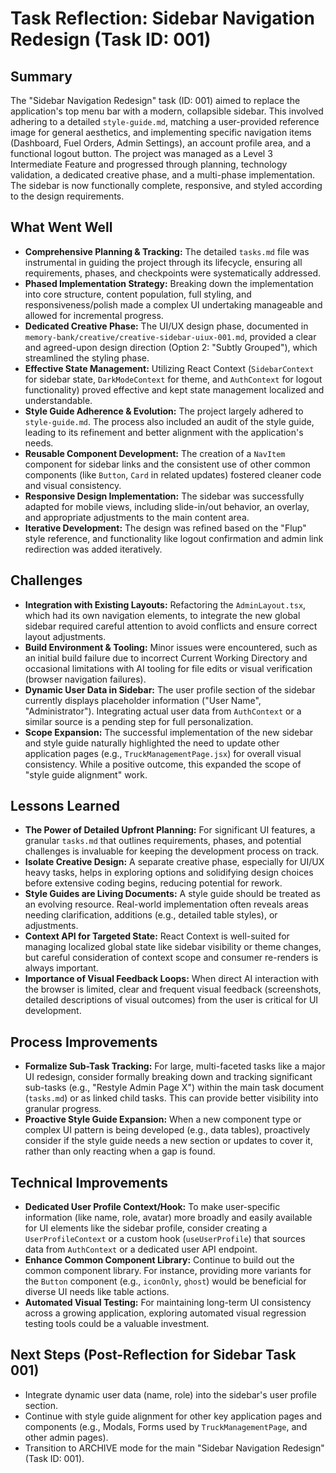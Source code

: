 # Task Reflection: Sidebar Navigation Redesign (Task ID: 001)

## Summary
The "Sidebar Navigation Redesign" task (ID: 001) aimed to replace the application's top menu bar with a modern, collapsible sidebar. This involved adhering to a detailed `style-guide.md`, matching a user-provided reference image for general aesthetics, and implementing specific navigation items (Dashboard, Fuel Orders, Admin Settings), an account profile area, and a functional logout button. The project was managed as a Level 3 Intermediate Feature and progressed through planning, technology validation, a dedicated creative phase, and a multi-phase implementation. The sidebar is now functionally complete, responsive, and styled according to the design requirements.

## What Went Well
-   **Comprehensive Planning & Tracking:** The detailed `tasks.md` file was instrumental in guiding the project through its lifecycle, ensuring all requirements, phases, and checkpoints were systematically addressed.
-   **Phased Implementation Strategy:** Breaking down the implementation into core structure, content population, full styling, and responsiveness/polish made a complex UI undertaking manageable and allowed for incremental progress.
-   **Dedicated Creative Phase:** The UI/UX design phase, documented in `memory-bank/creative/creative-sidebar-uiux-001.md`, provided a clear and agreed-upon design direction (Option 2: "Subtly Grouped"), which streamlined the styling phase.
-   **Effective State Management:** Utilizing React Context (`SidebarContext` for sidebar state, `DarkModeContext` for theme, and `AuthContext` for logout functionality) proved effective and kept state management localized and understandable.
-   **Style Guide Adherence & Evolution:** The project largely adhered to `style-guide.md`. The process also included an audit of the style guide, leading to its refinement and better alignment with the application's needs.
-   **Reusable Component Development:** The creation of a `NavItem` component for sidebar links and the consistent use of other common components (like `Button`, `Card` in related updates) fostered cleaner code and visual consistency.
-   **Responsive Design Implementation:** The sidebar was successfully adapted for mobile views, including slide-in/out behavior, an overlay, and appropriate adjustments to the main content area.
-   **Iterative Development:** The design was refined based on the "Flup" style reference, and functionality like logout confirmation and admin link redirection was added iteratively.

## Challenges
-   **Integration with Existing Layouts:** Refactoring the `AdminLayout.tsx`, which had its own navigation elements, to integrate the new global sidebar required careful attention to avoid conflicts and ensure correct layout adjustments.
-   **Build Environment & Tooling:** Minor issues were encountered, such as an initial build failure due to incorrect Current Working Directory and occasional limitations with AI tooling for file edits or visual verification (browser navigation failures).
-   **Dynamic User Data in Sidebar:** The user profile section of the sidebar currently displays placeholder information ("User Name", "Administrator"). Integrating actual user data from `AuthContext` or a similar source is a pending step for full personalization.
-   **Scope Expansion:** The successful implementation of the new sidebar and style guide naturally highlighted the need to update other application pages (e.g., `TruckManagementPage.jsx`) for overall visual consistency. While a positive outcome, this expanded the scope of "style guide alignment" work.

## Lessons Learned
-   **The Power of Detailed Upfront Planning:** For significant UI features, a granular `tasks.md` that outlines requirements, phases, and potential challenges is invaluable for keeping the development process on track.
-   **Isolate Creative Design:** A separate creative phase, especially for UI/UX heavy tasks, helps in exploring options and solidifying design choices before extensive coding begins, reducing potential for rework.
-   **Style Guides are Living Documents:** A style guide should be treated as an evolving resource. Real-world implementation often reveals areas needing clarification, additions (e.g., detailed table styles), or adjustments.
-   **Context API for Targeted State:** React Context is well-suited for managing localized global state like sidebar visibility or theme changes, but careful consideration of context scope and consumer re-renders is always important.
-   **Importance of Visual Feedback Loops:** When direct AI interaction with the browser is limited, clear and frequent visual feedback (screenshots, detailed descriptions of visual outcomes) from the user is critical for UI development.

## Process Improvements
-   **Formalize Sub-Task Tracking:** For large, multi-faceted tasks like a major UI redesign, consider formally breaking down and tracking significant sub-tasks (e.g., "Restyle Admin Page X") within the main task document (`tasks.md`) or as linked child tasks. This can provide better visibility into granular progress.
-   **Proactive Style Guide Expansion:** When a new component type or complex UI pattern is being developed (e.g., data tables), proactively consider if the style guide needs a new section or updates to cover it, rather than only reacting when a gap is found.

## Technical Improvements
-   **Dedicated User Profile Context/Hook:** To make user-specific information (like name, role, avatar) more broadly and easily available for UI elements like the sidebar profile, consider creating a `UserProfileContext` or a custom hook (`useUserProfile`) that sources data from `AuthContext` or a dedicated user API endpoint.
-   **Enhance Common Component Library:** Continue to build out the common component library. For instance, providing more variants for the `Button` component (e.g., `iconOnly`, `ghost`) would be beneficial for diverse UI needs like table actions.
-   **Automated Visual Testing:** For maintaining long-term UI consistency across a growing application, exploring automated visual regression testing tools could be a valuable investment.

## Next Steps (Post-Reflection for Sidebar Task 001)
-   Integrate dynamic user data (name, role) into the sidebar's user profile section.
-   Continue with style guide alignment for other key application pages and components (e.g., Modals, Forms used by `TruckManagementPage`, and other admin pages).
-   Transition to ARCHIVE mode for the main "Sidebar Navigation Redesign" (Task ID: 001). 